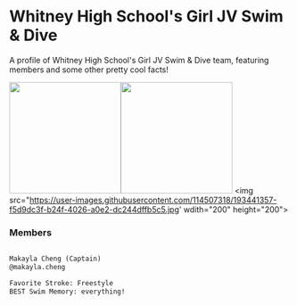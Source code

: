 # Whitney High School's Girl JV Swim & Dive

A profile of Whitney High School's Girl JV Swim & Dive team, featuring members and some other pretty cool facts!

<img src="https://user-images.githubusercontent.com/114507318/193440933-4fb8311c-7d05-4444-988a-9a322e2ad4ed.jpg" width="200" height="200"><img src="https://user-images.githubusercontent.com/114507318/193441320-d5cc43ed-723d-4d1e-9da5-334ee4f42681.jpg" width="200" height="200">
<img src="https://user-images.githubusercontent.com/114507318/193441357-f5d9dc3f-b24f-4026-a0e2-dc244dffb5c5.jpg' wdith="200" height="200">

### Members

```markdown

Makayla Cheng (Captain)
@makayla.cheng

Favorite Stroke: Freestyle
BEST Swim Memory: everything!
```

